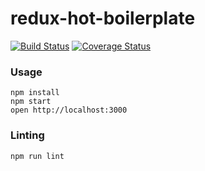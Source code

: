 redux-hot-boilerplate
=====================
[![Build Status](https://travis-ci.org/jigsawye/redux-hot-boilerplate.svg?branch=master)](https://travis-ci.org/jigsawye/redux-hot-boilerplate)
[![Coverage Status](https://coveralls.io/repos/github/jigsawye/redux-hot-boilerplate/badge.svg?branch=master)](https://coveralls.io/github/jigsawye/redux-hot-boilerplate?branch=master)

### Usage

```
npm install
npm start
open http://localhost:3000
```

### Linting

```
npm run lint
```
